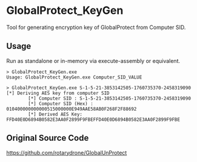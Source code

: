 # GlobalProtect_KeyGen

Tool for generating encryption key of GlobalProtect from Computer SID.

## Usage

Run as standalone or in-memory via execute-assembly or equivalent.

```
> GlobalProtect_KeyGen.exe
Usage: GlobalProtect_KeyGen.exe Computer_SID_VALUE
```

```
> GlobalProtect_KeyGen.exe S-1-5-21-3853142505-1760735370-2458319090
[*] Deriving AES key from computer SID
        [*] Computer SID : S-1-5-21-3853142505-1760735370-2458319090
        [*] Computer SID (Hex) : 010400000000000515000000E949AAE58AB0F268F2F88692
        [*] Derived AES Key: FFD40E0D6894B0582E3AA0F2899F9FBEFFD40E0D6894B0582E3AA0F2899F9FBE
```

## Original Source Code
https://github.com/rotarydrone/GlobalUnProtect